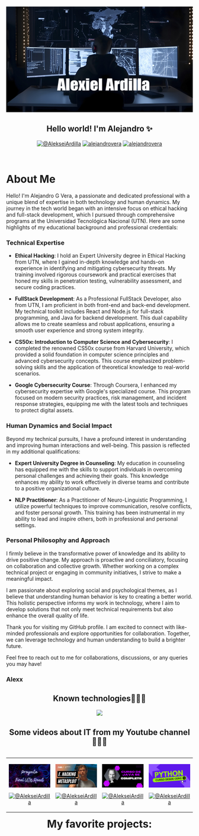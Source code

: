  <a href="https://www.youtube.com/@AlekseiArdilla">![imagen de portada Github](portadagithubsoftandethical2.png)</a>

<h2 align="center">Hello world! I'm Alejandro ✨</h2>

<p align="center">
  <a href="https://www.youtube.com/@AlekseiArdilla" target="blank"><img align="center" src="https://img.shields.io/badge/YouTube-FF0000?style=for-the-badge&logo=youtube&logoColor=white" alt="@AlekseiArdilla"  /></a>
<a href="https://linkedin.com/in/alejandro-gonzalo-vera" target="blank"><img align="center" src="https://img.shields.io/badge/LinkedIn-0077B5?style=for-the-badge&logo=linkedin&logoColor=white" alt="alejandrovera"/></a>
<a href="https://www.facebook.com/alejandro.gonzalo.vera.udemy" target="blank"><img align="center" src="https://img.shields.io/badge/Facebook-1877F2?style=for-the-badge&logo=facebook&logoColor=white" alt="alejandrovera"  /></a>
  </p>
<br>

<p align="center">

# About Me

Hello! I'm Alejandro G Vera, a passionate and dedicated professional with a unique blend of expertise in both technology and human dynamics. My journey in the tech world began with an intensive focus on ethical hacking and full-stack development, which I pursued through comprehensive programs at the Universidad Tecnológica Nacional (UTN). Here are some highlights of my educational background and professional credentials:

### Technical Expertise

- **Ethical Hacking**: I hold an Expert University degree in Ethical Hacking from UTN, where I gained in-depth knowledge and hands-on experience in identifying and mitigating cybersecurity threats. My training involved rigorous coursework and practical exercises that honed my skills in penetration testing, vulnerability assessment, and secure coding practices.

- **FullStack Development**: As a Professional FullStack Developer, also from UTN, I am proficient in both front-end and back-end development. My technical toolkit includes React and Node.js for full-stack programming, and Java for backend development. This dual capability allows me to create seamless and robust applications, ensuring a smooth user experience and strong system integrity.

- **CS50x: Introduction to Computer Science and Cybersecurity**: I completed the renowned CS50x course from Harvard University, which provided a solid foundation in computer science principles and advanced cybersecurity concepts. This course emphasized problem-solving skills and the application of theoretical knowledge to real-world scenarios.

- **Google Cybersecurity Course**: Through Coursera, I enhanced my cybersecurity expertise with Google's specialized course. This program focused on modern security practices, risk management, and incident response strategies, equipping me with the latest tools and techniques to protect digital assets.

### Human Dynamics and Social Impact

Beyond my technical pursuits, I have a profound interest in understanding and improving human interactions and well-being. This passion is reflected in my additional qualifications:

- **Expert University Degree in Counseling**: My education in counseling has equipped me with the skills to support individuals in overcoming personal challenges and achieving their goals. This knowledge enhances my ability to work effectively in diverse teams and contribute to a positive organizational culture.

- **NLP Practitioner**: As a Practitioner of Neuro-Linguistic Programming, I utilize powerful techniques to improve communication, resolve conflicts, and foster personal growth. This training has been instrumental in my ability to lead and inspire others, both in professional and personal settings.

### Personal Philosophy and Approach

I firmly believe in the transformative power of knowledge and its ability to drive positive change. My approach is proactive and conciliatory, focusing on collaboration and collective growth. Whether working on a complex technical project or engaging in community initiatives, I strive to make a meaningful impact.

I am passionate about exploring social and psychological themes, as I believe that understanding human behavior is key to creating a better world. This holistic perspective informs my work in technology, where I aim to develop solutions that not only meet technical requirements but also enhance the overall quality of life.

Thank you for visiting my GitHub profile. I am excited to connect with like-minded professionals and explore opportunities for collaboration. Together, we can leverage technology and human understanding to build a brighter future.

Feel free to reach out to me for collaborations, discussions, or any queries you may have!

<h3>Alexx</h3></p>

<h2 align="center">Known technologies👨🏻‍💻</h2>
<!--tech stack icons-->
<p align="center">
  <a href="https://skillicons.dev">
    <img src="https://skillicons.dev/icons?i=c,java,css,html,js,react,angular,nodejs,typescript,mysql,firebase,git,github,materialui,postman,eclipse,vscode,bash,linux,ai,ps&perline=14" />
  </a>
</p>

<!--Prueba-->
<div id="youtube">
<h2 align="center">Some videos about IT from my Youtube channel👨🏻‍💻</h2>

<table align="left" >
<tr border="none">
  
  <td width="25%" align="center">
    <p align="center">
     <a href="https://youtu.be/kZGMsQIA8Ws" title="Go to Source">
        <img align="center" width=100% src="reactutn.png"   alt="VIDEO" /></a>
      </p>
    <p align="center">
        <a href="https://youtu.be/kZGMsQIA8Ws" target="blank"><img align="center" src="https://img.shields.io/badge/YouTube-FF0000?style=for-the-badge&logo=youtube&logoColor=white" alt="@AlekseiArdilla"  /></a>
    </p>       
</td>
  
<td width="25%" align="center">
    <p align="center">
     <a href="https://youtu.be/I5KALz2E6uw" title="Go to Source">
        <img align="center" width=100% src="ethicalhackingmsf.png"   alt="VIDEO" /></a>
      </p>
    <p align="center">
        <a href="https://youtu.be/I5KALz2E6uw" target="blank"><img align="center" src="https://img.shields.io/badge/YouTube-FF0000?style=for-the-badge&logo=youtube&logoColor=white" alt="@AlekseiArdilla"  /></a>
     </p>       
</td>
  
  <td width="25%" align="center">
    <p align="center">
     <a href="https://youtu.be/Fuii0ibbHDI" title="Go to Source">
        <img align="center" width=100% src="javaSEcompleto.png" alt="VIDEO" /></a>
      </p>
    <p align="center">
        <a href="https://youtu.be/Fuii0ibbHDI" target="blank"><img align="center" src="https://img.shields.io/badge/YouTube-FF0000?style=for-the-badge&logo=youtube&logoColor=white" alt="@AlekseiArdilla"  /></a>
    </p>       
</td>

   <td width="25%" align="center">
    <p align="center">
     <a href="https://youtu.be/ezV5Fv_x6zg" title="Go to Source">
        <img align="center" width=100% src="pythondesdecero.png" alt="VIDEO" /></a>
      </p>
    <p align="center">
        <a href="https://youtu.be/ezV5Fv_x6zg" target="blank"><img align="center" src="https://img.shields.io/badge/YouTube-FF0000?style=for-the-badge&logo=youtube&logoColor=white" alt="@AlekseiArdilla"  /></a>
    </p>       
</td>
  
</tr>
</table>
  </div>
<br>
<br><br>
<h1 align="center">My favorite projects:</h1>
